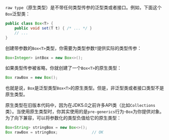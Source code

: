 `raw type`（原生类型）是不带任何类型传参的泛型类或者接口。例如，下面这个`Box`泛型类：

```java
public class Box<T> {
    public void set(T t) { /* ... */ }
    // ...
}
```

创建带参数的`Box<T>`类型，你需要为类型参数`T`提供实际的类型传参：

```java
Box<Integer> intBox = new Box<>();
```

如果类型传参被省略，你就创建了一个`Box<T>`的原生类型：

```java
Box rawBox = new Box();
```

也就是说，`Box`是泛型类型`Box<T>`的原生类型。但是，非泛型类或者接口类型不是原生类型。

原生类型在旧版本代码中，因为在JDK5.0之前许多API类（比如`Collections`类）。当使用原生类型时，你其实使用的是`pre-generics`行为-`Box`为你提供对象。为了向下兼容，可以将参数化的类型负值给它的原生类型：

```java
Box<String> stringBox = new Box<>();
Box rawBox = stringBox;               // OK
```